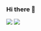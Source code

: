 ### Hi there 👋
<img src="https://github-readme-stats.vercel.app/api?username=aman-rkl&show_icons=true&count_private=true&theme=radical ">
<img  src="https://github-readme-stats.vercel.app/api/top-langs/?username=aman-rkl&theme=dark&hide_langs_below=1" />
<!--<img src="https://visitor-badge.glitch.me/badge?page_id=aman-rkl.visitor-badge"/> 

<!--
**Aman-rkl/Aman-rkl** is a ✨ _special_ ✨ repository because its `README.md` (this file) appears on your GitHub profile.

Here are some ideas to get you started:

- 🔭 I’m currently working on ...
- 🌱 I’m currently learning ...
- 👯 I’m looking to collaborate on ...
- 🤔 I’m looking for help with ...
- 💬 Ask me about ...
- 📫 How to reach me: ...
- 😄 Pronouns: ...
- ⚡ Fun fact: ...
-->
